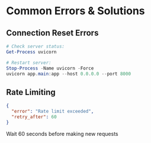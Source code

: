 # Common Errors & Solutions

## Connection Reset Errors
```powershell
# Check server status:
Get-Process uvicorn

# Restart server:
Stop-Process -Name uvicorn -Force
uvicorn app.main:app --host 0.0.0.0 --port 8000
```

## Rate Limiting
```json
{
  "error": "Rate limit exceeded",
  "retry_after": 60
}
```
Wait 60 seconds before making new requests
